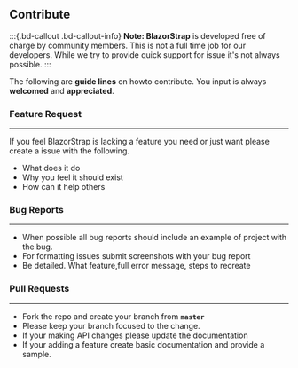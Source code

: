 ﻿## Contribute
:::{.bd-callout .bd-callout-info}
**Note: BlazorStrap** is developed  free of charge by community members. This is not a full time job for our developers. While we try to provide quick support for issue it's not always possible.
:::

The following are **guide lines** on howto contribute. You input is always **welcomed** and **appreciated**.

### Feature Request
---
If you feel BlazorStrap is lacking a feature you need or just want please create a issue with the following.
* What does it do
* Why you feel it should exist
* How can it help others

### Bug Reports
---
* When possible all bug reports should include an example of project with the bug.
* For formatting issues submit screenshots with your bug report
* Be detailed. What feature,full error message, steps to recreate

### Pull Requests
---
* Fork the repo and create your branch from **`master`**
* Please keep your branch focused to the change.
* If your making API changes please update the documentation
* If your adding a feature create basic documentation and provide a sample.